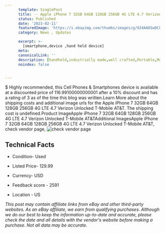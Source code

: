 ```yaml
---
      template: SinglePost
      title: -- Apple iPhone 7 32GB 64GB 128GB 256GB 4G LTE 4.7 Verizon Unlocked T-Mobile AT&T
      status: Published
      date: '2023-02-11'
      featuredImage: 'https://i.ebayimg.com/thumbs/images/g/924AAOSw0CFi8uPF/s-l225.jpg'
      category: News , Updates

      excerpt: >-
        [smartphone,device ,hand held device]
      meta:
      canonicalLink: ''
      description: [handheld,industrially made,well crafted,Portable,Mobile,Compact,Convenient,Lightweight,Maneuverable,Man-portable,Miniature,Carriable,Hand-held,Light,Holdable,Transportable,Mobile device,Pocket-sized,On-the-go,Wireless,Cordless,Compact size,Convenient size, smartphone,device ,hand held device]
      noindex: false

        
---
```

$
    Highly recommended, this Cell Phones & Smartphones device is available at a discounted price of 116.99100000000001 after a 10% discount and has a rating of 3 as of the time this blog was written.Learn More about the shipping costs and additional image urls for the Apple iPhone 7 32GB 64GB 128GB 256GB 4G LTE 4.7 Verizon Unlocked T-Mobile AT&T. The shipping cost is undefined.Product ImageApple iPhone 7 32GB 64GB 128GB 256GB 4G LTE 4.7 Verizon Unlocked T-Mobile AT&TAdditional ImagesApple iPhone 7 32GB 64GB 128GB 256GB 4G LTE 4.7 Verizon Unlocked T-Mobile AT&T, check vendor page, ![check vendor page](https://origin-galleryplus.ebayimg.com/ws/web/275416470830_2_0_1/225x225.jpg,https://origin-galleryplus.ebayimg.com/ws/web/275416470830_3_0_1/225x225.jpg)
    
    

 ## Technical Facts 



     
      

 - Condition- Used 


      

 - Listed Price- 129.99 


      

 - Currency- USD 


      

 - Feedback score - 2591 


      

 - Location - US 


      
      

 *_This post may contain affiliate links from eBay and other third-party websites. As an eBay affiliate, we earn from qualifying purchases. Although we do our best to keep the information up-to-date and accurate, please check the date and all details with the vendor's website before making a purchase. Not all data may be accurate._*



    
    
    
    
    